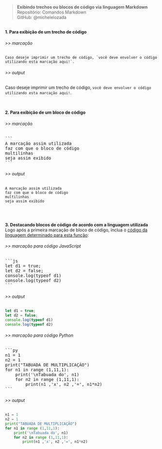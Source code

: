 > **Exibindo trechos ou blocos de código via linguagem Markdown**      
> Repositório: Comandos Markdown  
> GitHub: @michelelozada
&nbsp;
     
&nbsp; 
&nbsp;    
**1. Para exibição de um trecho de código**  
###### >> marcação 
``Caso deseje imprimir um trecho de código, `você deve envolver o código utilizando esta marcação aqui!`.``    

###### >> output 
Caso deseje imprimir um trecho de código, `você deve envolver o código utilizando esta marcação aqui!`.  
&nbsp;
     
&nbsp;     
**2. Para exibição de um bloco de código** 
###### >> marcação    
<pre>
```
A marcação assim utilizada
faz com que o bloco de código
multilinhas
seja assim exibido
```  
</pre>
###### >> output   
````
A marcação assim utilizada
faz com que o bloco de código
multilinhas
seja assim exibido
````
&nbsp;
     
&nbsp;  
**3. Destacando blocos de código de acordo com a linguagem utilizada** 
Logo após a primeira marcação de bloco de código, inclua o [código da linguagem determinado para esta função](https://rdmd.readme.io/docs/code-blocks 'Clique aqui para consultar a lista completa'): 
###### >> marcação para código JavaScript   
<pre>
```js
let d1 = true;
let d2 = false;
console.log(typeof d1)
console.log(typeof d2)
```  
</pre>
###### >> output   
````js
let d1 = true;
let d2 = false;
console.log(typeof d1)
console.log(typeof d2)
````
###### >> marcação para código Python 
<pre>
```py
n1 = 1
n2 = 1
print("TABUADA DE MULTIPLICAÇÃO")
for n1 in range (1,11,1):
    print('\nTabuada do', n1)
    for n2 in range (1,11,1):
        print(n1 ,'x', n2 ,'=', n1*n2)
```  
</pre>
###### >> output   
````py
n1 = 1
n2 = 1
print("TABUADA DE MULTIPLICAÇÃO")
for n1 in range (1,11,1):
    print('\nTabuada do', n1)
    for n2 in range (1,11,1):
        print(n1 ,'x', n2 ,'=', n1*n2)
````
